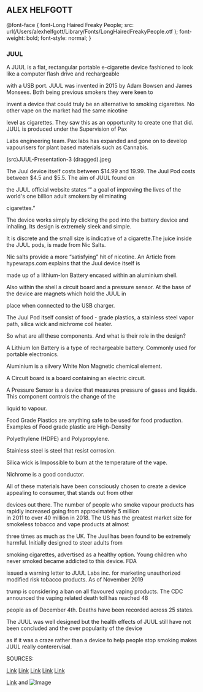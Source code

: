 ## ALEX HELFGOTT

@font-face {
    font-Long Haired Freaky People;
    src: url(/Users/alexhelfgott/Library/Fonts/LongHairedFreakyPeople.otf
);
    font-weight: bold;
    font-style: normal;
}


### JUUL

A JUUL is a  flat, rectangular  portable e-cigarette  device  fashioned to look like a computer flash drive  and rechargeable

with a USB port. JUUL was invented in 2015 by Adam Bowsen and James Monsees. Both being previous smokers they were keen to 

invent a device that could truly be an alternative to smoking cigarettes. No other vape on the market had the same nicotine 

level as cigarettes. They saw this as an opportunity to create one that did.  JUUL is produced under the Supervision of Pax

Labs engineering team. Pax labs has expanded and gone on to develop vapourisers for plant based materials such as Cannabis.

(src)JUUL-Presentation-3 (dragged).jpeg



The Juul device itself costs between $14.99 and 19.99. The Juul Pod costs between $4.5   and $5.5. The aim of JUUL found on 

the JUUL official website states  ‘“ a  goal of improving the lives of the world's one billion adult smokers by eliminating

cigarettes.”  



The device works simply by clicking the pod into the battery device and inhaling.  Its design is extremely sleek and simple. 

It is discrete and the small size is indicative of a cigarette.The juice inside the JUUL pods, is made from  Nic Salts.

Nic salts provide a more “satisfying” hit of nicotine. An Article from hypewraps.com explains that the Juul device itself is 

made up of a  lithium-Ion Battery encased within an aluminium shell. 

Also within the shell a circuit board and a pressure sensor. At the base of the device  are magnets which hold the JUUL in 

place when connected to the USB charger.

The Juul Pod itself consist of food - grade plastics, a  stainless steel vapor path, silica wick and nichrome coil heater.

So what are all these components. And what is their role in the design?

A Lithium Ion Battery is a type of rechargeable battery. Commonly used for portable electronics. 

Aluminium  is a silvery White Non Magnetic chemical element.

A  Circuit board is a board containing an electric circuit. 

A  Pressure Sensor  is a device that measures pressure of  gases and liquids. This component controls the  change of the 

liquid to vapour.

Food Grade Plastics are anything safe to be used for food  production. Examples of Food grade plastic are High-Density 

Polyethylene (HDPE) and Polypropylene.

Stainless steel is steel that resist corrosion.

Silica wick is Impossible to burn at the temperature of the vape.

Nichrome is a good conductor.



All of these materials have been consciously chosen to create a device appealing to consumer, that stands out from other 

devices out there. The number  of people  who smoke vapour products has rapidly increased going from approximately  5 million  
in 2011 to  over 40 million in 2018.  The  US has the greatest market size for smokeless tobacco  and vape  products at almost

three times as much as  the UK. The Juul has been found to  be extremely harmful.  Initially designed to  steer adults from 

smoking cigarettes, advertised  as a healthy  option. Young children  who never smoked became addicted to this device. FDA 

issued a warning letter to JUUL Labs inc. for marketing unauthorized modified risk tobacco  products. As of November 2019 

trump is considering a ban on all flavoured vaping products.  The CDC announced the vaping  related death toll has reached 48 

people as of December 4th. Deaths have been recorded across 25 states.

The JUUL was well designed but the health effects  of JUUL still have not been concluded and the over popularity of the device 

as if  it was a craze  rather than a device to help people stop smoking makes JUUL  really conterervisal.


SOURCES:

[Link](https://vapebeat.com/features/juul-vape-explained-works-reviews-device)
[Link](https://www.juul.com/our-story)
[Link](https://www.bing.com/search?q=lithioum%20ion%20battery&FORM=ATUR01&PC=ATUR&PTAG=ATUR01RAND)
[Link](https://en.wikipedia.org/wiki/Aluminium)
[Link](https://www.bing.com/search?q=circuit+board&go=Search&qs=n&form=QBRE&sp=-1&pq=circuit+boar&sc=8-12&sk=&cvid=6DA69357702B4836B3127B4CABEA9B35)











[Link](url) and ![Image](src)
